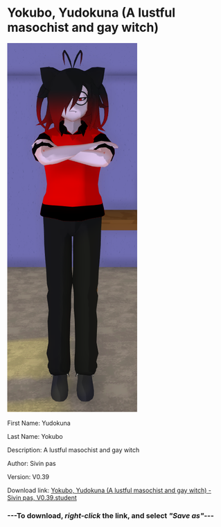 # Yokubo, Yudokuna (A lustful masochist and gay witch)

<img src = "https://raw.githubusercontent.com/Arbiter1223/Daigaku-Gurashi-Custom-Students/master/Students/Files/Yokubo%2C%20Yudokuna%20(A%20lustful%20masochist%20and%20gay%20witch).png">

First Name: Yudokuna

Last Name: Yokubo

Description: A lustful masochist and gay witch

Author: Sivin pas

Version: V0.39

Download link: <a href="https://raw.githubusercontent.com/Arbiter1223/Daigaku-Gurashi-Custom-Students/master/Students/Files/Yokubo%2C%20Yudokuna%20(A%20lustful%20masochist%20and%20gay%20witch)%20-%20Sivin%20pas%2C%20V0.39.student">Yokubo, Yudokuna (A lustful masochist and gay witch) - Sivin pas, V0.39.student</a>

### ---**To download, _right-click_ the link, and select _"Save as"_**---
